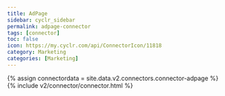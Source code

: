 ```yaml
---
title: AdPage
sidebar: cyclr_sidebar
permalink: adpage-connector
tags: [connector]
toc: false
icon: https://my.cyclr.com/api/ConnectorIcon/11818
category: Marketing
categories: [Marketing]
---
```

{% assign connectordata = site.data.v2.connectors.connector-adpage %}
{% include v2/connector/connector.html %}	